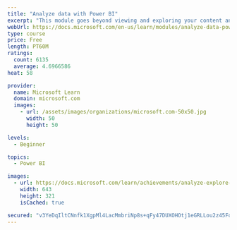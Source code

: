 ```yaml
---
title: "Analyze data with Power BI"
excerpt: "This module goes beyond viewing and exploring your content and explains how to interact with it by working with reports and dashboards to uncover and share new business insights."
webUrl: https://docs.microsoft.com/en-us/learn/modules/analyze-data-power-bi/
type: course
price: Free
length: PT60M
ratings:
  count: 6135
  average: 4.6966586
heat: 58

provider:
  name: Microsoft Learn
  domain: microsoft.com
  images:
    - url: /assets/images/organizations/microsoft.com-50x50.jpg
      width: 50
      height: 50

levels:
  - Beginner

topics:
  - Power BI

images:
  - url: https://docs.microsoft.com/learn/achievements/analyze-explore-data-power-bi-social.png
    width: 643
    height: 321
    isCached: true

secured: "v3YeDqIltCNnfk1XgpMl4LacMmbriNp8s+qFy47DUXOHOtj1eGRLLou2z45Fo57cbdiTEKJXb94q/Y/7W6mj3dROcRcZxK0ev02GWJoa2NQJcLwv2UeHIfKtVrqFiKPGWCkalSgWDh7+T58Ixexu2jU2MPuGT3b8ejgwyJ4YrZ6MsSA1yWiyhPYxMWxARZdrWSCek7v5XJisPubBjL6hPMFIEDNq7FOw2P9SMeZ7faWfso8uyzwKLud9b6bX41nZuWr9Mmp4FgMkBS3pVE/z1bIhI3KoTOBL4Io+4yiZXv8ufHifbwKT8Wf/nD1KrABn9KHbj9j2EyhP6fk3HIPV6UAkQXDM2sg9qcomN+D214ZO97pwyAk4OT6BDRddsPLhVMbgSdORMfXOQJa7KqoGgYISps/3zfybpjkJBA+drCA=;ZdEuHJoX9tVbAuC+OQ0qgQ=="
---
```


